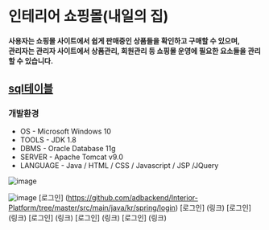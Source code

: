 # 인테리어 쇼핑몰(내일의 집)

#### 사용자는 쇼핑몰 사이트에서 쉽게 판매중인 상품들을 확인하고 구매할 수 있으며,<br/>관리자는 관리자 사이트에서 상품관리, 회원관리 등 쇼핑몰 운영에 필요한 요소들을 관리 할 수 있습니다. 


## [sql테이블](https://github.com/adbackend/Interior-Platform/blob/master/src/main/webapp/sql/LastEdit_table.sql)<br/>


### 개발환경
* OS - Microsoft Windows 10
* TOOLS - JDK 1.8
* DBMS - Oracle Database 11g
* SERVER - Apache Tomcat v9.0
* LANGUAGE - Java / HTML / CSS / Javascript / JSP /JQuery




![image](https://user-images.githubusercontent.com/94349690/147401592-f5c00fa9-dfc6-4131-b466-60b05d88065b.png)

![image](https://user-images.githubusercontent.com/94349690/147401611-35171fe1-67d3-4ef2-9cdf-8f663b8e6951.png)
[로그인] (https://github.com/adbackend/Interior-Platform/tree/master/src/main/java/kr/spring/login)
[로그인] (링크)
[로그인] (링크)
[로그인] (링크)
[로그인] (링크)
[로그인] (링크)





